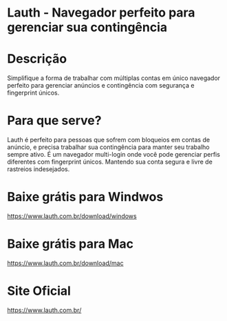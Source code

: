 # Lauth - Navegador perfeito para gerenciar sua contingência

# Descrição
Simplifique a forma de trabalhar com múltiplas contas em único navegador perfeito para gerenciar anúncios e contingência com segurança e fingerprint únicos.

# Para que serve?
Lauth é perfeito para pessoas que sofrem com bloqueios em contas de anúncio, e precisa trabalhar sua contingência para manter seu trabalho sempre ativo. É um navegador multi-login onde você pode gerenciar perfis diferentes com fingerprint únicos. Mantendo sua conta segura e livre de rastreios indesejados.

# Baixe grátis para Windwos
https://www.lauth.com.br/download/windows

# Baixe grátis para Mac
https://www.lauth.com.br/download/mac

# Site Oficial
https://www.lauth.com.br/
